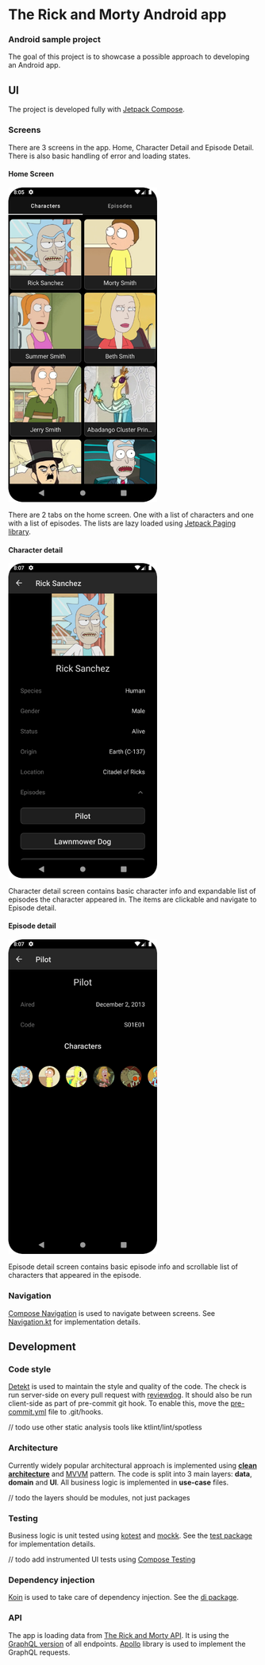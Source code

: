 # The Rick and Morty Android app
### Android sample project
The goal of this project is to showcase a possible approach to developing an Android app.
## UI
The project is developed fully with [Jetpack Compose](https://developer.android.com/jetpack/compose).
### Screens
There are 3 screens in the app. Home, Character Detail and Episode Detail. There is also basic handling of error and loading states.
#### Home Screen
<img src = "https://github.com/minarja1/RickAndMorty/blob/develop/screenshots/Screenshot_20230409_200613.png?raw=true" width = 300px/>

There are 2 tabs on the home screen. One with a list of characters and one with a list of episodes. The lists are lazy loaded using [Jetpack Paging library](https://developer.android.com/jetpack/androidx/releases/paging).
#### Character detail
<img src = "https://github.com/minarja1/RickAndMorty/blob/develop/screenshots/Screenshot_20230409_200731.png?raw=true" width = 300px/>

Character detail screen contains basic character info and expandable list of episodes the character appeared in. The items are clickable and navigate to Episode detail.
#### Episode detail
<img src = "https://github.com/minarja1/RickAndMorty/blob/develop/screenshots/Screenshot_20230409_200740.png?raw=true" width = 300px/>

Episode detail screen contains basic episode info and scrollable list of characters that appeared in the episode.

### Navigation
[Compose Navigation](https://developer.android.com/jetpack/compose/navigation) is used to navigate between screens. See [Navigation.kt](https://github.com/minarja1/RickAndMorty/blob/develop/app/src/main/java/cz/minarik/rickandmorty/navigation/Navigation.kt) for implementation details.

## Development
### Code style
[Detekt](https://detekt.dev/) is used to maintain the style and quality of the code.  The check is run server-side on every pull request with [reviewdog](https://github.com/alaegin/Detekt-Action). It should also be run client-side as part of pre-commit git hook. To enable this, move the [pre-commit.yml](https://github.com/minarja1/RickAndMorty/blob/develop/config/git/pre-commit) file to .git/hooks.

// todo use other static analysis tools like ktlint/lint/spotless
### Architecture
Currently widely popular architectural approach is implemented using **[clean architecture](https://developer.android.com/topic/architecture)** and [MVVM](https://en.wikipedia.org/wiki/Model%E2%80%93view%E2%80%93viewmodel) pattern. The code is split into 3 main layers: **data**, **domain** and **UI**. All business logic is implemented in **use-case** files.

// todo the layers should be modules, not just packages
### Testing
Business logic is unit tested using [kotest](https://kotest.io/) and [mockk](https://mockk.io/). See the [test package](https://github.com/minarja1/RickAndMorty/tree/develop/app/src/test/java/cz/minarik/rickandmorty) for implementation details.

// todo add instrumented UI tests using [Compose Testing](https://developer.android.com/jetpack/compose/testing)
### Dependency injection
[Koin](https://insert-koin.io/) is used to take care of dependency injection. See the [di package](https://github.com/minarja1/RickAndMorty/tree/develop/app/src/main/java/cz/minarik/rickandmorty/di).
### API
The app is loading data from [The Rick and Morty API](https://rickandmortyapi.com/). It is using the [GraphQL version](https://rickandmortyapi.com/graphql) of all endpoints. [Apollo](https://www.apollographql.com/docs/kotlin/v2/) library is used to implement the GraphQL requests.
